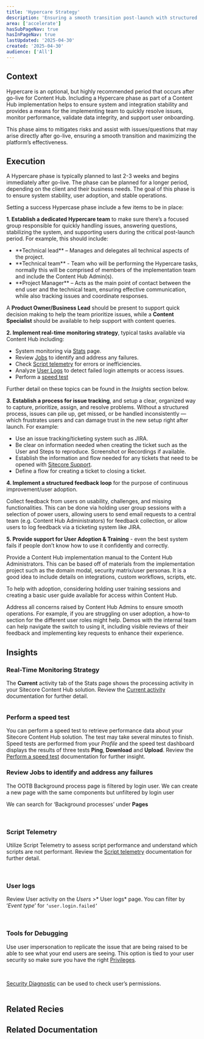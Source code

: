 ```yaml
---
title: 'Hypercare Strategy'
description: 'Ensuring a smooth transition post-launch with structured support, issue management, user training, and operational readiness.'
area: ['accelerate']
hasSubPageNav: true
hasInPageNav: true
lastUpdated: '2025-04-30'
created: '2025-04-30'
audience: ['All']
---
```


## Context
Hypercare is an optional, but highly recommended period that occurs after go-live for Content Hub.  Including a Hypercare phase as part of a Content Hub implementation helps to ensure system and integration stability and provides a means for the implementing team to quickly resolve issues, monitor performance, validate data integrity, and support user onboarding. 

This phase aims to mitigates risks and assist with issues/questions that may arise directly after go-live, ensuring a smooth transition and maximizing the platform’s effectiveness.

## Execution
A Hypercare phase is typically planned to last 2-3 weeks and begins immediately after go-live.  The phase can be planned for a longer period, depending on the client and their business needs.  The goal of this phase is to ensure system stability, user adoption, and stable operations.  

Setting a success Hypercase phase include a few items to be in place:

**1. Establish a dedicated Hypercare team** to make sure there’s a focused group responsible for quickly handling issues, answering questions, stabilizing the system, and supporting users during the critical post-launch period. For example, this should include:
<ul>
<li>**Technical lead** – Manages and delegates all technical aspects of the project.</li>
<li>**Technical team** - Team who will be performing the Hypercare tasks, normally this will be comprised of members of the implementation team and include the Content Hub Admin(s).</li>
<li>**Project Manager** – Acts as the main point of contact between the end user and the technical team, ensuring effective communication, while also tracking issues and coordinate responses.</li>
</ul>

A **Product Owner/Business Lead** should be present to support quick decision making to help the team prioritize issues, while a **Content Specialist** should be available to help support with content queries.

**2. Implement real-time monitoring strategy**, typical tasks available via Content Hub including:
- System monitoring via [Stats](https://doc.sitecore.com/ch/en/users/content-hub/view-statistics.html) page.
- Review [Jobs](https://doc.sitecore.com/ch/en/users/content-hub/jobs.html) to identify and address any failures.
- Check [Script telemetry](https://doc.sitecore.com/ch/en/developers/cloud-dev/script-telemetry.html) for errors or inefficiencies.
- Analyze [User Logs](https://doc.sitecore.com/ch/en/users/content-hub/user-logs.html) to detect failed login attempts or access issues.
- Perform a [speed test](https://doc.sitecore.com/ch/en/users/content-hub/perform-a-speed-test.html)

Further detail on these topics can be found in the *Insights* section below.

**3. Establish a process for issue tracking**, and setup a clear, organized way to capture, prioritize, assign, and resolve problems. Without a structured process, issues can pile up, get missed, or be handled inconsistently — which frustrates users and can damage trust in the new setup right after launch. For example:
- Use an issue tracking/ticketing system such as JIRA.
- Be clear on information needed when creating the ticket such as the User and Steps to reproduce.  Screenshot or Recordings if available.
- Establish the information and flow needed for any tickets that need to be opened with [Sitecore Support](https://support.sitecore.com/kb?id=kb_article_view&sysparm_article=KB0654910).
- Define a flow for creating a ticket to closing a ticket.

**4. Implement a structured feedback loop** for the purpose of continuous improvement/user adoption.

Collect feedback from users on usability, challenges, and missing functionalities. This can be done via holding user group sessions with a selection of power users, allowing users to send email requests to a central team (e.g. Content Hub Administrators) for feedback collection, or allow users to log feedback via a ticketing system like JIRA.

**5. Provide support for User Adoption & Training** - even the best system fails if people don’t know how to use it confidently and correctly.

Provide a Content Hub implementation manual to the Content Hub Administrators. This can be based off of materials from the implementation project such as the domain modal, security matrix/user personas.  It is a good idea to include details on integrations, custom workflows, scripts, etc.

To help with adoption, considering holding user training sessions and creating a basic user guide available for access within Content Hub. 

Address all concerns raised by Content Hub Admins to ensure smooth operations. For example, if you are struggling on user adoption, a how-to section for the different user roles might help. Demos with the internal team can help navigate the switch to using it, including visible reviews of their feedback and implementing key requests to enhance their experience.

## Insights

### Real-Time Monitoring Strategy
The **Current** activity tab of the Stats page shows the processing activity in your Sitecore Content Hub solution. Review the [Current activity](https://doc.sitecore.com/ch/en/users/content-hub/current-activity.html) documentation for further detail.

<img src="/images/learn/accelerate/content-hub/hypercare/image-20250207-210925.png" alt=""/>

### Perform a speed test

You can perform a speed test to retrieve performance data about your Sitecore Content Hub solution. The test may take several minutes to finish. Speed tests are performed from your *Profile* and the speed test dashboard displays the results of three tests **Ping**, **Download** and **Upload**. Review the [Perform a speed test](https://doc.sitecore.com/ch/en/users/content-hub/perform-a-speed-test.html) documentation for further insight.

### Review Jobs to identify and address any failures

The OOTB Background process page is filtered by login user.  We can create a new page with the same components but unfiltered by login user

We can search for ‘Background processes’ under **Pages**

<img src="/images/learn/accelerate/content-hub/hypercare/image-20250207-211033.png" alt=""/> 
<br/><br/>

### Script Telemetry

Utilize Script Telemetry to assess script performance and understand which scripts are not performant. Review the [Script telemetry](https://doc.sitecore.com/ch/en/developers/cloud-dev/script-telemetry.html) documentation for further detail.


<img src="/images/learn/accelerate/content-hub/hypercare/image-20250207-211121.png" alt=""/> 
 <br/><br/>

### User logs
Review User activity on the *Users* >* User logs* page.  You can filter by ‘*Event type*’ for `‘user.login.failed’`

<img src="/images/learn/accelerate/content-hub/hypercare/image-20250207-211138.png" alt=""/> 
 <br/><br/>

### Tools for Debugging

Use user impersonation to replicate the issue that are being raised to be able to see what your end users are seeing. This option is tied to your user security so make sure you have the right [Privileges](https://doc.sitecore.com/ch/en/users/content-hub/privileges.html).

<img src="/images/learn/accelerate/content-hub/hypercare/image-20250207-211205.png" alt=""/> 
 <br/><br/>

[Security Diagnostic](https://doc.sitecore.com/ch/en/users/content-hub/security-diagnostics.html) can be used to check user’s permissions. 
<img src="/images/learn/accelerate/content-hub/hypercare/image-20250207-211221.png" alt=""/> 
  <br/><br/>

## Related Recies

<Row columns={2}>
  <Link title="Go-Live Checklist" link="/learn/accelerate/content-hub/final-steps/go-live-checklist" />
  <Link title="Scripts Guidance and Scenarios" link="/learn/accelerate/content-hub/implementation/custom-logic/scripting-guidance-and-scenarios" />
</Row>

## Related Documentation

<Row columns={2}>
  <Link title="Current activity" link="https://doc.sitecore.com/ch/en/users/content-hub/current-activity.html" /> 
  <Link title="View statistics" link="https://doc.sitecore.com/ch/en/users/content-hub/view-statistics.html"/>
  <Link title="Privileges" link="https://doc.sitecore.com/ch/en/users/content-hub/privileges.html"/>
  <Link title="Security diagnostics" link="https://doc.sitecore.com/ch/en/users/content-hub/security-diagnostics.html"/>
</Row>


